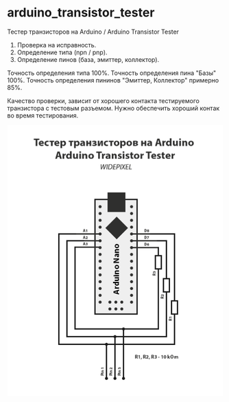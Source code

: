 # arduino_transistor_tester
Тестер транзисторов на Arduino / Arduino Transistor Tester

1. Проверка на исправность.
2. Определение типа (npn / pnp).
3. Определение пинов (база, эмиттер, коллектор).

Точность определения типа 100%.
Точность определения пина "Базы" 100%.
Точность определения пининов "Эмиттер, Коллектор" примерно 85%.

Качество проверки, зависит от хорошего контакта тестируемого транзистора с тестовым разъемом. Нужно обеспечить хороший контак во время тестирования.

<img src="https://github.com/widepixel/arduino_transistor_tester/blob/master/arduino_transistor_tester.png"/>
